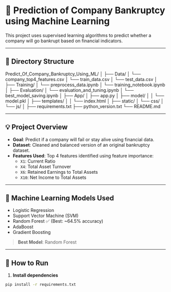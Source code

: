 # 🏢 Prediction of Company Bankruptcy using Machine Learning

This project uses supervised learning algorithms to predict whether a company will go bankrupt based on financial indicators.

---

## 📁 Directory Structure

Predict_Of_Company_Bankruptcy_Using_ML/
│
├── Data/
│ └── company_top4_features.csv
│ └── train_data.csv
│ └── test_data.csv
│
├── Training/
│ └── preprocess_data.ipynb
│ └── training_notebook.ipynb
│
├── Evaluation/
│ └── evaluation_and_tuning.ipynb
│ └── best_model_saving.ipynb
│
├── App/
│ ├── app.py
│ ├── model/
│ │ └── model.pkl
│ ├── templates/
│ │ └── index.html
│ ├── static/
│ └── css/
│ └── js/
│
├── requirements.txt
├── python_version.txt
└── README.md

---

## 💡 Project Overview

- **Goal**: Predict if a company will fail or stay alive using financial data.
- **Dataset**: Cleaned and balanced version of an original bankruptcy dataset.
- **Features Used**: Top 4 features identified using feature importance:
  - `X1`: Current Ratio
  - `X4`: Total Asset Turnover
  - `X6`: Retained Earnings to Total Assets
  - `X10`: Net Income to Total Assets

---

## 🧠 Machine Learning Models Used

- Logistic Regression
- Support Vector Machine (SVM)
- Random Forest ✅ (Best: ~64.5% accuracy)
- AdaBoost
- Gradient Boosting

> **Best Model**: Random Forest

---

## 🚀 How to Run

1. **Install dependencies**  
```bash
pip install -r requirements.txt
